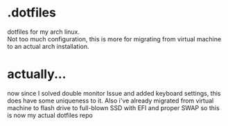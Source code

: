 # .dotfiles
dotfiles for my arch linux. <br>
Not too much configuration, this is more for migrating from virtual machine to an actual arch installation.
# actually...
now since I solved double monitor Issue and added keyboard settings, this does have some uniqueness to it. Also i've already migrated from virtual machine to flash drive to full-blown SSD with EFI and proper SWAP so this is now my actual dotfiles repo

